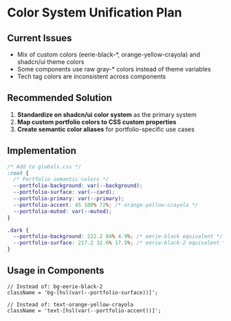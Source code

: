 # Color System Unification Plan

## Current Issues

- Mix of custom colors (eerie-black-\*, orange-yellow-crayola) and shadcn/ui theme colors
- Some components use raw gray-\* colors instead of theme variables
- Tech tag colors are inconsistent across components

## Recommended Solution

1. **Standardize on shadcn/ui color system** as the primary system
2. **Map custom portfolio colors to CSS custom properties**
3. **Create semantic color aliases** for portfolio-specific use cases

## Implementation

```css
/* Add to globals.css */
:root {
  /* Portfolio semantic colors */
  --portfolio-background: var(--background);
  --portfolio-surface: var(--card);
  --portfolio-primary: var(--primary);
  --portfolio-accent: 45 100% 72%; /* orange-yellow-crayola */
  --portfolio-muted: var(--muted);
}

.dark {
  --portfolio-background: 222.2 84% 4.9%; /* eerie-black equivalent */
  --portfolio-surface: 217.2 32.6% 17.5%; /* eerie-black-2 equivalent */
}
```

## Usage in Components

```tsx
// Instead of: bg-eerie-black-2
className = 'bg-[hsl(var(--portfolio-surface))]';

// Instead of: text-orange-yellow-crayola
className = 'text-[hsl(var(--portfolio-accent))]';
```
